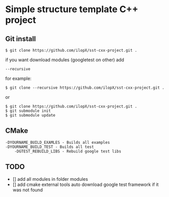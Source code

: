 # Simple structure template C++ project

## Git install
```
$ git clone https://github.com/ilopX/sst-cxx-project.git .
```

if you want download modules (googletest on other) add 

```
--recursive
```

for example:

```
$ git clone --recursive https://github.com/ilopX/sst-cxx-project.git .
```

or

```
$ git clone https://github.com/ilopX/sst-cxx-project.git .
$ git submodule init
$ git submodule update
```

## CMake 
```
-DYOURNAME_BUILD_EXAMLES - Builds all examples
-DYOURNAME_BUILD_TEST - Builds all test
	-DGTEST_REBUILD_LIBS - Rebuild google test libs
```

## TODO
- [] add all modules in folder modules
- [] add cmake external tools auto download google test framework if it was not found